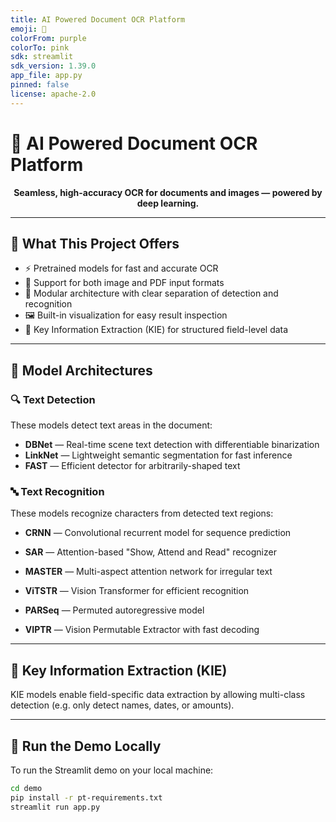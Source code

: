 ```yaml
---
title: AI Powered Document OCR Platform
emoji: 🧠
colorFrom: purple
colorTo: pink
sdk: streamlit
sdk_version: 1.39.0
app_file: app.py
pinned: false
license: apache-2.0
---
```


# 🧠 AI Powered Document OCR Platform

<p align="center">
  <b>Seamless, high-accuracy OCR for documents and images — powered by deep learning.</b>
</p>

---

## 🚀 What This Project Offers

- ⚡ Pretrained models for fast and accurate OCR
- 📄 Support for both image and PDF input formats
- 🧱 Modular architecture with clear separation of detection and recognition
- 🖼️ Built-in visualization for easy result inspection
- 🧪 Key Information Extraction (KIE) for structured field-level data

---

## 🧠 Model Architectures

### 🔍 Text Detection

These models detect text areas in the document:

- **DBNet** — Real-time scene text detection with differentiable binarization
- **LinkNet** — Lightweight semantic segmentation for fast inference
- **FAST** — Efficient detector for arbitrarily-shaped text

### 🔤 Text Recognition

These models recognize characters from detected text regions:

- **CRNN** — Convolutional recurrent model for sequence prediction
- **SAR** — Attention-based "Show, Attend and Read" recognizer
- **MASTER** — Multi-aspect attention network for irregular text

- **ViTSTR** — Vision Transformer for efficient recognition
- **PARSeq** — Permuted autoregressive model
- **VIPTR** — Vision Permutable Extractor with fast decoding

---

## 🧪 Key Information Extraction (KIE)

KIE models enable field-specific data extraction by allowing multi-class detection (e.g. only detect names, dates, or amounts).

---

## 🧪 Run the Demo Locally

To run the Streamlit demo on your local machine:

```bash
cd demo
pip install -r pt-requirements.txt
streamlit run app.py
